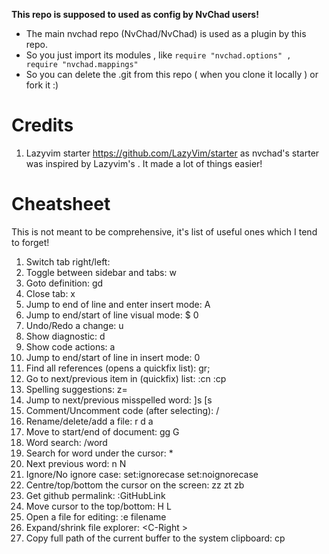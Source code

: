 **This repo is supposed to used as config by NvChad users!**

- The main nvchad repo (NvChad/NvChad) is used as a plugin by this repo.
- So you just import its modules , like `require "nvchad.options" , require "nvchad.mappings"`
- So you can delete the .git from this repo ( when you clone it locally ) or fork it :)

# Credits

1) Lazyvim starter https://github.com/LazyVim/starter as nvchad's starter was inspired by Lazyvim's . It made a lot of things easier!

# Cheatsheet

This is not meant to be comprehensive, it's list of useful ones which I tend to forget!

1. Switch tab right/left: <Tab> <S-Tab>
2. Toggle between sidebar and tabs: <C-w>w
3. Goto definition: gd
4. Close tab: <leader> x
5. Jump to end of line and enter insert mode: A
6. Jump to end/start of line visual mode: $ 0
7. Undo/Redo a change: u <C-r>
8. Show diagnostic: <leader> d
9. Show code actions: <leader> a
10. Jump to end/start of line in insert mode: <C-e> <C-o>0
11. Find all references (opens a quickfix list): gr;
12. Go to next/previous item in (quickfix) list: :cn :cp
13. Spelling suggestions: z=
14. Jump to next/previous misspelled word: ]s [s
15. Comment/Uncomment code (after selecting): <leader>/
16. Rename/delete/add a file: r d a
17. Move to start/end of document: gg G
18. Word search: /word
19. Search for word under the cursor: *
20. Next previous word: n N
21. Ignore/No ignore case: set:ignorecase set:noignorecase
22. Centre/top/bottom the cursor on the screen: zz zt zb
23. Get github permalink: :GitHubLink
24. Move cursor to the top/bottom: H L
25. Open a file for editing: :e filename
26. Expand/shrink file explorer: <C-Right <C-Left>> 
27. Copy full path of the current buffer to the system clipboard: <leader> cp


